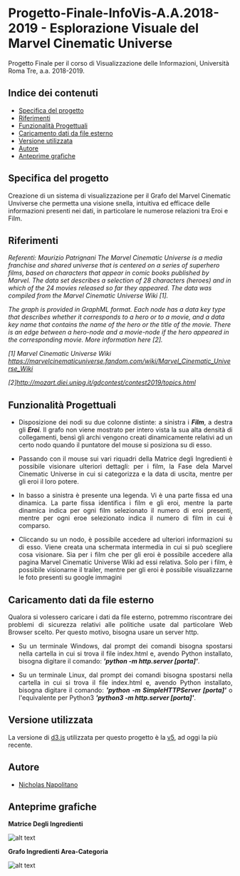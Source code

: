 # Progetto-Finale-InfoVis-A.A.2018-2019 - Esplorazione Visuale del Marvel Cinematic Universe 
Progetto Finale per il corso di Visualizzazione delle Informazioni, Università Roma Tre, a.a. 2018-2019.

## Indice dei contenuti

- [Specifica del progetto](#specifica-del-progetto)
- [Riferimenti](#riferimenti)
- [Funzionalità Progettuali](#funzionalità-progettuali)
- [Caricamento dati da file esterno](#caricamento-dati-da-file-esterno)
- [Versione utilizzata](#versione-utilizzata)
- [Autore](#autore)
- [Anteprime grafiche](#anteprime-grafiche)

## Specifica del progetto
<p align="justify">
  
Creazione di un sistema di visualizzazione per il Grafo del Marvel Cinematic Unviverse che permetta una visione snella, intuitiva ed efficace delle informazioni presenti nei dati, in particolare le numerose relazioni tra Eroi e Film.
</p>

## Riferimenti

<i>
Referenti: Maurizio Patrignani
The Marvel Cinematic Universe is a media franchise and shared universe that is centered on a series of superhero films, based on characters that appear in comic books published by Marvel. The data set describes a selection of 28 characters (heroes) and in which of the 24 movies released so far they appeared. The data was compiled from the Marvel Cinematic Universe Wiki [1].

The graph is provided in GraphML format. Each node has a data key type that describes whether it corresponds to a hero or to a movie, and a data key name that contains the name of the hero or the title of the movie. There is an edge between a hero-node and a movie-node if the hero appeared in the corresponding movie. More information here [2].

[1] Marvel Cinematic Universe Wiki https://marvelcinematicuniverse.fandom.com/wiki/Marvel_Cinematic_Universe_Wiki

[2]http://mozart.diei.unipg.it/gdcontest/contest2019/topics.html

</i>
</p>

## Funzionalità Progettuali

- <p align="justify">Disposizione dei nodi su due colonne distinte: a sinistra i <i><b>Film</b></i>, a destra gli <i><b>Eroi</b></i>. Il grafo non viene mostrato per intero vista la sua alta densità di collegamenti, bensì gli archi vengono creati dinamicamente relativi ad un certo nodo quando il puntatore del mouse si posiziona su di esso.</p>

- <p align="justify"> Passando con il mouse sui vari riquadri della Matrice degli Ingredienti è possibile visionare ulteriori dettagli: per i film, la Fase dela Marvel Cinematic Universe in cui si categorizza e la data di uscita, mentre per gli eroi il loro potere.</p>

- <p align="justify">In basso a sinistra è presente una legenda. Vi è una parte fissa ed una dinamica. La parte fissa identifica i film e gli eroi, mentre la parte dinamica indica per ogni film selezionato il numero di eroi presenti, mentre per ogni eroe selezionato indica il numero di film in cui è comparso.</p>

- <p align="justify">Cliccando su un nodo, è possibile accedere ad ulteriori informazioni su di esso. Viene creata una schermata intermedia in cui si può scegliere cosa visionare. Sia per i film che per gli eroi è possibile accedere alla pagina Marvel Cinematic Universe Wiki ad essi relativa. Solo per i film, è possibile visionarne il trailer, mentre per gli eroi è possibile visualizzarne le foto presenti su google immagini</p>

## Caricamento dati da file esterno
<p align="justify"> Qualora si volessero caricare i dati da file esterno, potremmo riscontrare dei problemi di sicurezza relativi alle politiche usate dal particolare Web Browser scelto. Per questo motivo, bisogna usare un server http.
<ul>
<li> <p align="justify">Su un terminale Windows, dal prompt dei comandi bisogna spostarsi nella cartella in cui si trova il file index.html e, avendo Python installato, bisogna digitare il comando: <i><b>'python -m http.server [porta]'</b></i>. </li> </p>
<li> <p align="justify">Su un terminale Linux, dal prompt dei comandi bisogna spostarsi nella cartella in cui si trova il file index.html e, avendo Python installato, bisogna digitare il comando: <i><b>'python -m SimpleHTTPServer [porta]'</b></i> o l'equivalente per Python3 <i><b>'python3 -m http.server [porta]'</b></i>. </li></p>
  </ul>
</p>

## Versione utilizzata
La versione di [d3.js](https://github.com/d3/d3) utilizzata per questo progetto è la [v5](https://github.com/d3/d3/blob/master/CHANGES.md), ad oggi la più recente.

## Autore

- [Nicholas Napolitano](https://github.com/nicholasnapolitano)

## Anteprime grafiche
<p align="justify">
<b>Matrice Degli Ingredienti</b>

![alt text](img/Matrice_Degli_Ingredienti_1.png "Matrice Degli Ingredienti")

</p>

<p align="justify">
<b>Grafo Ingredienti Area-Categoria</b>
  
![alt text](img/Grafo_Indian_Lamb.png "Grafo degli Ingredienti Area-Categoria")
  
 </p>
